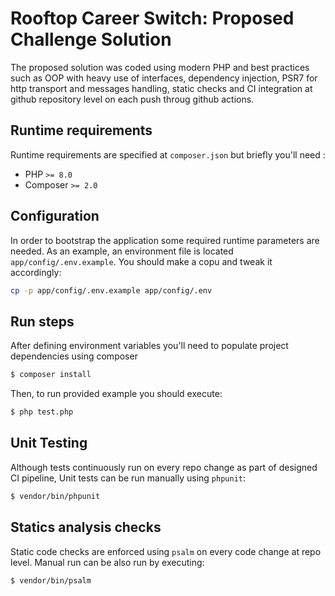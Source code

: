 # Rooftop Career Switch: Proposed Challenge Solution 


The proposed solution was coded using modern PHP and best practices such as OOP with heavy use of interfaces, dependency injection, PSR7 for http transport and messages handling, static checks and CI integration at github repository level on each push throug github actions.

## Runtime requirements

Runtime requirements are specified at `composer.json` but briefly you'll need :

- PHP `>= 8.0`
- Composer `>= 2.0`

## Configuration

In order to bootstrap the application some required runtime parameters are needed. As an example, an environment file is located `app/config/.env.example`. You should make a copu and tweak it accordingly:

```bash
cp -p app/config/.env.example app/config/.env
```
## Run steps
 
After defining environment variables you'll need to populate project dependencies using composer
```bash
$ composer install
```
Then, to run provided example you should execute:

```bash
$ php test.php
```

## Unit Testing

Although tests continuously run on every repo change as part of designed CI pipeline, Unit tests can be run manually using `phpunit`:

```bash
$ vendor/bin/phpunit 
```

## Statics analysis checks

Static code checks are enforced using `psalm` on every code change at repo level. Manual run can be also run by executing:

```bash
$ vendor/bin/psalm 
```